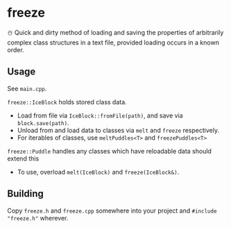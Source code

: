 # freeze
☃️ Quick and dirty method of loading and saving the properties of arbitrarily complex class structures in a text file, provided loading occurs in a known order.  

## Usage 

See `main.cpp`.  

`freeze::IceBlock` holds stored class data. 
* Load from file via `IceBlock::fromFile(path)`, and save via `block.save(path)`.  
* Unload from and load data to classes via `melt` and `freeze` respectively. 
* For iterables of classes, use `meltPuddles<T>` and `freezePuddles<T>`

`freeze::Puddle` handles any classes which have reloadable data should extend this
* To use, overload `melt(IceBlock)` and `freeze(IceBlock&)`.  

## Building

Copy `freeze.h` and `freeze.cpp` somewhere into your project and `#include "freeze.h"` wherever.  
